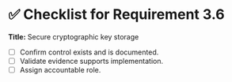 # ✅ Checklist for Requirement 3.6

**Title:** Secure cryptographic key storage

- [ ] Confirm control exists and is documented.
- [ ] Validate evidence supports implementation.
- [ ] Assign accountable role.
